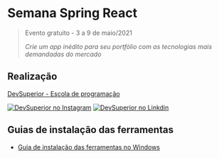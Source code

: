 # Semana Spring React

> Evento gratuito - 3 a 9 de maio/2021
>
> _Crie um app inédito para seu portfólio com as tecnologias mais demandadas do mercado_

## Realização

[DevSuperior - Escola de programação](https://devsuperior.com.br)

[![DevSuperior no Instagram](https://raw.githubusercontent.com/icon/ig-icon.png)](https://instagram.com/)
[![DevSuperior no Linkdin ](https://raw.githubusercontent.com/icon/lkdin-icon.png)](https://www.linkedin.com/)

## Guias de instalação das ferramentas

- [Guia de instalação das ferramentas no Windows](https://github.com/devsuperior/sds3/tree/main/_instalacao/windows)

